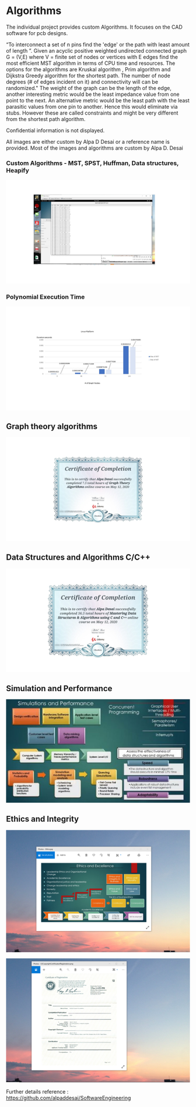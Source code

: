 # Algorithms

The individual project provides custom Algorithms. It focuses on the CAD software for pcb designs.  

“To interconnect a set of n pins find the 'edge' or the path with least amount of length ”. Given an acyclic positive weighted undirected connected graph G = (V,E) where V = finite set of nodes or vertices with E edges find the most efficient MST algorithm in terms of CPU time and resources.  The options for the algorithms are Kruskal algorithm , Prim algorithm and Dijkstra Greedy algorithm for the shortest path. The number of node degrees (# of edges incident on it) and connectivity will can be randomized." The weight of the graph can be the length of the edge, another interesting metric would be the least impedance value from one point to the next. An alternative metric would be the least path with the least parasitic values from one pin to another. Hence this would eliminate via stubs.  However these are called constraints and might be very different from the shortest path algorithm. 
 
Confidential information is not displayed.

All images are either custom by Alpa D Desai or a reference name is provided. Most of the images and algorithms are custom by Alpa D. Desai

### Custom Algorithms - MST, SPST, Huffman, Data structures, Heapify  
![image](MSTImageMay2020.jpg)

### Polynomial Execution Time
![image](LinuxPlatform.jpg)

## Graph theory algorithms
![image](GraphTheoryAlgorithmCertificate.jpg)

## Data Structures and Algorithms C/C++
![image](DataStructuresAlgorithmsCertificate.jpg)

## Simulation and Performance
![image](SimulationsPerformanceMetrics1.jpg)

## Ethics and Integrity
![image](EthicsandExcellence.png)

![image](USCopyrightCertificate.png)

Further details reference : https://github.com/alpaddesai/SoftwareEngineering

